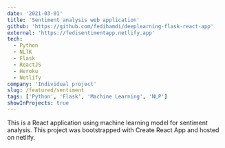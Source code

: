 ```yaml
---
date: '2021-03-01'
title: 'Sentiment analysis web application'
github: 'https://github.com/fedihamdi/deeplearning-flask-react-app'
external: 'https://fedisentimentapp.netlify.app'
tech:
  - Python
  - NLTK
  - Flask
  - ReactJS
  - Heroku
  - Netlify
company: 'Individual project'
slug: /featured/sentiment
tags: ['Python', 'Flask', 'Machine Learning', 'NLP']
showInProjects: true
---
```


This is a React application using machine learning model for sentiment analysis.
This project was bootstrapped with Create React App and hosted on netlify.

